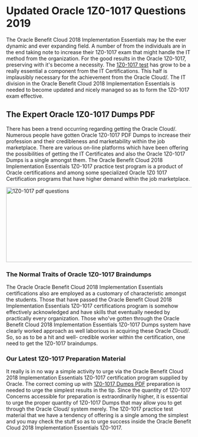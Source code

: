 <h1><strong>Updated Oracle 1Z0-1017 Questions 2019</strong></h1>
<p>The Oracle Benefit Cloud 2018 Implementation Essentials may be the ever dynamic and ever expanding field. A number of from the individuals are in the end taking note to increase their 1Z0-1017 exam that might handle the IT method from the organization. For the good results in the Oracle 1Z0-1017, preserving with it's become a necessity. The <a href="https://www.securedumps.com/1Z0-1017-cheat-sheet.html">1Z0-1017 test</a> has grow to be a really essential a component from the IT Certifications. This half is implausibly necessary for the achievement from the Oracle Cloud/. The IT division in the Oracle Benefit Cloud 2018 Implementation Essentials is needed to become updated and nicely managed so as to form the 1Z0-1017 exam effective.</p>
<h2><strong>The Expert Oracle 1Z0-1017 Dumps PDF</strong></h2>
<p>There has been a trend occurring regarding getting the Oracle Cloud/. Numerous people have gotten Oracle 1Z0-1017 PDF Dumps to increase their profession and their credibleness and marketability within the job marketplace. There are various on-line platforms which have been offering the possibilities of getting the IT Certificates and also the Oracle 1Z0-1017 Dumps is a single amongst them. The Oracle Benefit Cloud 2018 Implementation Essentials 1Z0-1017 practice test program is a product of Oracle certifications and among some specialized Oracle 1Z0 1017 Certification programs that have higher demand within the job marketplace.</p>
<p><a href="https://www.securedumps.com/1Z0-1017-cheat-sheet.html"><img src="https://i.imgur.com/LkNlujf.jpg" alt="1Z0-1017 pdf questions" width="550" height="204" /></a></p>
<h3><strong>The Normal Traits of Oracle 1Z0-1017 Braindumps</strong></h3>
<p>The Oracle Oracle Benefit Cloud 2018 Implementation Essentials certifications also are employed as a customary of characteristic amongst the students. Those that have passed the Oracle Benefit Cloud 2018 Implementation Essentials 1Z0-1017 certifications program is somehow effectively acknowledged and have skills that eventually needed by practically every organization. Those who've gotten through the Oracle Benefit Cloud 2018 Implementation Essentials 1Z0-1017 Dumps system have clearly worked approach as well laborious in acquiring these Oracle Cloud/. So, so as to be a hit and well- credible worker within the certification, one need to get the 1Z0-1017 braindumps.</p>
<h3><strong>Our Latest 1Z0-1017 Preparation Material</strong></h3>
<p>It really is in no way a simple activity to urge via the Oracle Benefit Cloud 2018 Implementation Essentials 1Z0-1017 certification program supplied by Oracle. The correct coming up with <a href="https://www.securedumps.com/1Z0-1017-cheat-sheet.html">1Z0-1017 Dumps PDF</a> preparation is needed to urge the simplest results in the tip. Since the quantity of 1Z0-1017 Concerns accessible for preparation is extraordinarily higher, it is essential to urge the proper quantity of 1Z0-1017 Dumps that may allow you to get through the Oracle Cloud/ system merely. The 1Z0-1017 practice test material that we have a tendency of offering is a single among the simplest and you may check the stuff so as to urge success inside the Oracle Benefit Cloud 2018 Implementation Essentials 1Z0-1017.</p>
